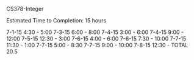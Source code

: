 CS378-Integer 

Estimated Time to Completion: 15 hours

7-1-15		 4:30 -  5:00
7-3-15		 6:00 -  8:00
7-4-15		 3:00 -  6:00
7-4-15		 9:00 - 12:00
7-5-15		12:30 -  3:00
7-6-15		 4:00 -  6:00
7-6-15		 7:30 - 10:00
7-7-15		11:30 -  1:00
7-7-15		 5:00 -  8:30
7-7-15		 9:00 - 10:00
7-8-15		12:30 - 
TOTAL 20.5